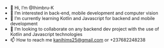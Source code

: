 - 👋 Hi, I’m @Ihimbru-K
- 👀 I’m interested in back-end, mobile development and computer vision
- 🌱 I’m currently learning Kotlin and Javascript for backend and mobile development
- 💞️ I’m looking to collaborate on any backend dev project with the use of Kotlin and Javascript technologies
- 📫 How to reach me kanihims25@gmail.com or +237682248238

<!---
Ihimbru-K/Ihimbru-K is a ✨ special ✨ repository because its `README.md` (this file) appears on your GitHub profile.
You can click the Preview link to take a look at your changes.
--->
